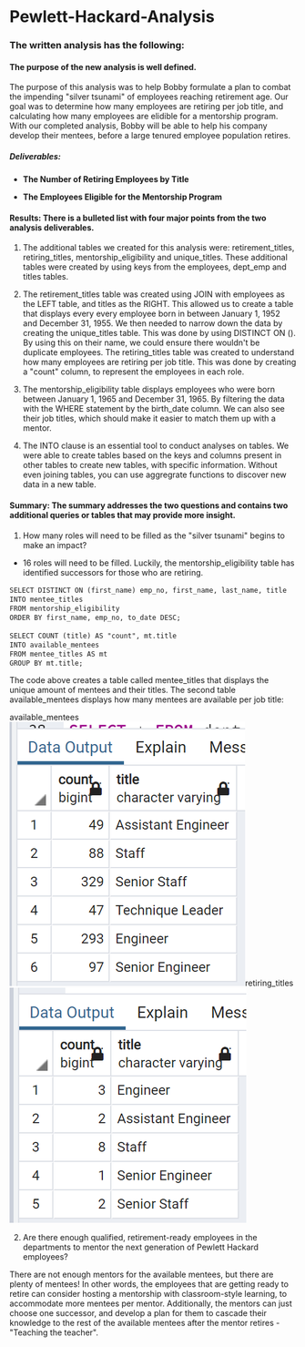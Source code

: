 # Pewlett-Hackard-Analysis

### The written analysis has the following:

#### The purpose of the new analysis is well defined.

The purpose of this analysis was to help Bobby formulate a plan to combat the impending "silver tsunami" of employees reaching retirement age. Our goal was to determine how many employees are retiring per job title, and calculating how many employees are elidible for a mentorship program. With our completed analysis, Bobby will be able to help his company develop their mentees, before a large tenured employee population retires.

##### Deliverables: 

- **The Number of Retiring Employees by Title**

- **The Employees Eligible for the Mentorship Program**

#### Results: There is a bulleted list with four major points from the two analysis deliverables.

1. The additional tables we created for this analysis were: retirement_titles, retiring_titles, mentorship_eligibility and unique_titles. These additional tables were created by using keys from the employees, dept_emp and titles tables. 

2. The retirement_titles table was created using JOIN with employees as the LEFT table, and titles as the RIGHT. This allowed us to create a table that displays every every employee born in between January 1, 1952 and December 31, 1955. We then needed to narrow down the data by creating the unique_titles table. This was done by using DISTINCT ON (). By using this on their name, we could ensure there wouldn't be duplicate employees. The retiring_titles table was created to understand how many employees are retiring per job title. This was done by creating a "count" column, to represent the employees in each role. 

3. The mentorship_eligibility table displays employees who were born between January 1, 1965 and December 31, 1965. By filtering the data with the WHERE statement by the birth_date column. We can also see their job titles, which should make it easier to match them up with a mentor. 

4. The INTO clause is an essential tool to conduct analyses on tables. We were able to create tables based on the keys and columns present in other tables to create new tables, with specific information. Without even joining tables, you can use aggregrate functions to discover new data in a new table.

#### Summary: The summary addresses the two questions and contains two additional queries or tables that may provide more insight.

1. How many roles will need to be filled as the "silver tsunami" begins to make an impact?

- 16 roles will need to be filled. Luckily, the mentorship_eligibility table has identified successors for those who are retiring. 
```
SELECT DISTINCT ON (first_name) emp_no, first_name, last_name, title
INTO mentee_titles
FROM mentorship_eligibility
ORDER BY first_name, emp_no, to_date DESC;

SELECT COUNT (title) AS "count", mt.title
INTO available_mentees
FROM mentee_titles AS mt
GROUP BY mt.title;
```

The code above creates a table called mentee_titles that displays the unique amount of mentees and their titles. The second table available_mentees displays how many mentees are available per job title:

available_mentees![available_mentee](https://github.com/jmalauss/Pewlett-Hackard-Analysis/blob/main/Pewlett-Hackard-Analysis_Folder/available_mentees_table.png)retiring_titles![retiring_titles](https://github.com/jmalauss/Pewlett-Hackard-Analysis/blob/main/Pewlett-Hackard-Analysis_Folder/retiring_titles_table.png)

2. Are there enough qualified, retirement-ready employees in the departments to mentor the next generation of Pewlett Hackard employees?

There are not enough mentors for the available mentees, but there are plenty of mentees! In other words, the employees that are getting ready to retire can consider hosting a mentorship with classroom-style learning, to accommodate more mentees per mentor. Additionally, the mentors can just choose one successor, and develop a plan for them to cascade their knowledge to the rest of the available mentees after the mentor retires - "Teaching the teacher".
